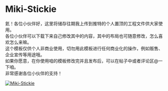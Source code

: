 # Miki-Stickie
氦！各位小伙伴好，这里将储存往期我上传到推特的个人置顶的工程文件供大家使用。  
各位小伙伴可以下载下来自己修改其中的内容，其中的布局也可随意修改，怎么喜欢怎么来嘛。  
这个模板仅供个人非商业使用，切勿用此模板进行任何商业化的操作，例如贩售、企业宣传等用途哦。  
如果你愿意，在你使用咱的模板修改完并且发布后，可以在帖子中或者评论区@一下咱。  
非常感谢各位小伙伴的支持！  

[![Miki-Stickie][miki-stickie]][GitHub]

[miki-stickie]: ./data/
[GitHub]: https://github.com/MikiLin-wiviw/Miki-Stickie

